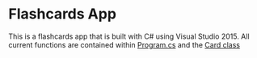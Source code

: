 # Flashcards App
This is a flashcards app that is built with C# using Visual Studio 2015. All current functions are contained within [Program.cs](https://github.com/ryansama/Flashcards-App/blob/master/Flashcards/Program.cs) and the [Card class](https://github.com/ryansama/Flashcards-App/blob/master/Flashcards/Card.cs)
